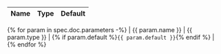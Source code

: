 | Name | Type | Default |
|------|------|---------|
{% for param in spec.doc.parameters -%}
| {{ param.name }} | {{ param.type }} | {% if param.default %}`{{ param.default }}`{% endif %} |
{% endfor %}
